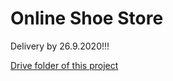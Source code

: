 # Online Shoe Store

  Delivery by 26.9.2020!!!
  
  [Drive folder of this project](https://drive.google.com/drive/folders/1EtTPGWUVYLqyfFckBKqY4CvlRreptg8L?usp=sharing)
  
